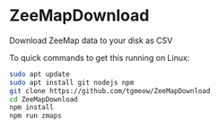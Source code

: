 # ZeeMapDownload
Download ZeeMap data to your disk as CSV

To quick commands to get this running on Linux:
```bash
sudo apt update
sudo apt install git nodejs npm
git clone https://github.com/tgmeow/ZeeMapDownload
cd ZeeMapDownload
npm install
npm run zmaps


```